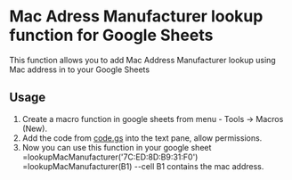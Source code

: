 # Mac Adress Manufacturer lookup function for Google Sheets
This function allows you to add Mac Address Manufacturer lookup using Mac address in to your Google Sheets

## Usage
1. Create a macro function in google sheets from menu - Tools -> Macros (New). 
2. Add the code from [code.gs](https://github.com/haritn/Mac_Adress_Manufacturer_Lookup/blob/master/Code.gs) into the text pane, allow permissions.
3. Now you can use this function in your google sheet  
=lookupMacManufacturer('7C:ED:8D:B9:31:F0')  
=lookupMacManufacturer(B1)    --cell B1 contains the mac address.  
